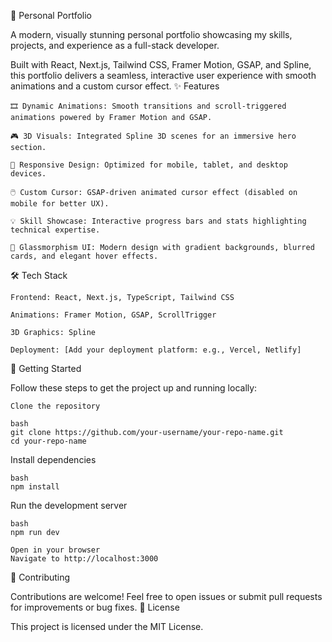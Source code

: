 🚀 Personal Portfolio

A modern, visually stunning personal portfolio showcasing my skills, projects, and experience as a full-stack developer.

Built with React, Next.js, Tailwind CSS, Framer Motion, GSAP, and Spline, this portfolio delivers a seamless, interactive user experience with smooth animations and a custom cursor effect.
✨ Features

    🎞️ Dynamic Animations: Smooth transitions and scroll-triggered animations powered by Framer Motion and GSAP.

    🎮 3D Visuals: Integrated Spline 3D scenes for an immersive hero section.

    📱 Responsive Design: Optimized for mobile, tablet, and desktop devices.

    🖱️ Custom Cursor: GSAP-driven animated cursor effect (disabled on mobile for better UX).

    💡 Skill Showcase: Interactive progress bars and stats highlighting technical expertise.

    🧊 Glassmorphism UI: Modern design with gradient backgrounds, blurred cards, and elegant hover effects.

🛠️ Tech Stack

    Frontend: React, Next.js, TypeScript, Tailwind CSS

    Animations: Framer Motion, GSAP, ScrollTrigger

    3D Graphics: Spline

    Deployment: [Add your deployment platform: e.g., Vercel, Netlify]

🚧 Getting Started

Follow these steps to get the project up and running locally:

    Clone the repository

    bash
    git clone https://github.com/your-username/your-repo-name.git
    cd your-repo-name

Install dependencies

    bash
    npm install

Run the development server

    bash
    npm run dev

    Open in your browser
    Navigate to http://localhost:3000

🤝 Contributing

Contributions are welcome!
Feel free to open issues or submit pull requests for improvements or bug fixes.
📄 License

This project is licensed under the MIT License.
